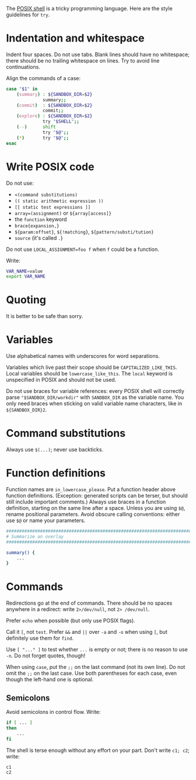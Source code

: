 The [POSIX
shell](https://pubs.opengroup.org/onlinepubs/9699919799/idx/shell.html)
is a tricky programming language. Here are the style guidelines for
`try`.

# Indentation and whitespace

Indent four spaces. Do not use tabs. Blank lines should have no
whitespace; there should be no trailing whitespace on lines. Try to
avoid line continuations.

Align the commands of a case:

```sh
case "$1" in
    (summary) : ${SANDBOX_DIR=$2}
              summary;;
    (commit)  : ${SANDBOX_DIR=$2}
              commit;;
    (explore) : ${SANDBOX_DIR=$2}
              try "$SHELL";;
    (--)      shift
              try "$@";;
    (*)       try "$@";;
esac
```

# Write POSIX code

Do not use:

  - `<(command substitutions)`
  - `(( static arithmetic expression ))`
  - `[[ static test expressions ]]`
  - `array=(assignment)` or `${array[access]}`
  - the `function` keyword
  - `brace{expansion,}`
  - `${param:offset}`, `${!matching}`, `${pattern/substi/tution}`
  - `source` (it's called `.`)

Do not use `LOCAL_ASSIGNMENT=foo f` when `f` could be a function.

Write:

```sh
VAR_NAME=value
export VAR_NAME
```

# Quoting

It is better to be safe than sorry.

# Variables

Use alphabetical names with underscores for word separations.

Variables which live past their scope should be `CAPITALIZED_LIKE_THIS`. Local
variables should be `lowercase_like_this`. The `local` keyword is unspecified in
POSIX and should not be used.

Do not use braces for variable references: every POSIX shell will
correctly parse `"$SANDBOX_DIR/workdir"` with `SANDBOX_DIR` as the
variable name. You only need braces when sticking on valid variable
name characters, like in `${SANDBOX_DIR}2`.

# Command substitutions

Always use `$(...)`; never use backticks.

# Function definitions

Function names are `in_lowercase_please`. Put a function header above
function definitions. (Exception: generated scripts can be terser, but
should still include important comments.) Always use braces in a
function definition, starting on the same line after a space. Unless
you are using `$@`, rename positional parameters. Avoid obscure
calling conventions: either use `$@` or name your parameters.

```sh
################################################################################
# Summarize an overlay
################################################################################

summary() {
    ...
}
```

# Commands

Redirections go at the end of commands. There should be no spaces
anywhere in a redirect: write `2>/dev/null`, not `2> /dev/null`.

Prefer `echo` when possible (but only use POSIX flags).

Call it `[`, not `test`. Prefer `&&` and `||` over `-a` and `-o` when
using `[`, but definitely use them for `find`.

Use `[ "..." ]` to test whether `...` is empty or not; there is no
reason to use `-n`. Do not forget quotes, though!

When using `case`, put the `;;` on the last command (not its own
line). Do not omit the `;;` on the last case. Use both parentheses for
each case, even though the left-hand one is optional.

## Semicolons

Avoid semicolons in control flow. Write:

```sh
if [ ... ]
then
    ...
fi
```

The shell is terse enough without any effort on your part. Don't write
`c1; c2`; write:

```sh
c1
c2
```
